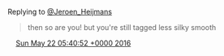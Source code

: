 Replying to [@Jeroen\_Heijmans](https://twitter.com/Jeroen_Heijmans/status/733982502600204288)

> then so are you\! but you're still tagged less silky smooth

<img src="../../media/tweet.ico" width="12" /> [Sun May 22 05:40:52 +0000 2016](https://twitter.com/DromerDenker/status/734257702046683137)